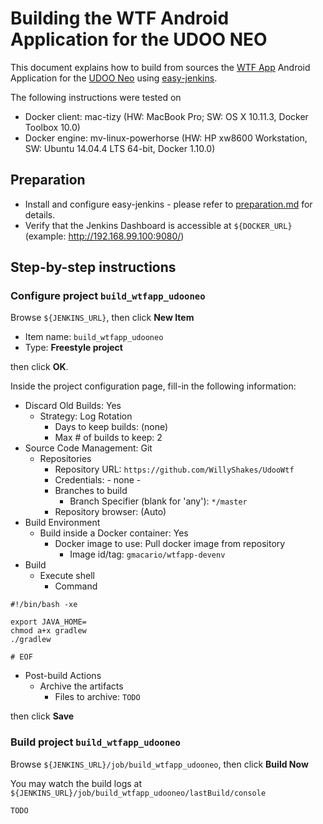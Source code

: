 # Building the WTF Android Application for the UDOO NEO

This document explains how to build from sources the [WTF App](https://github.com/WillyShakes/UdooWtf) Android Application for the [UDOO Neo](http://www.udoo.org/udoo-neo/) using [easy-jenkins](https://github.com/gmacario/easy-jenkins).

The following instructions were tested on

* Docker client: mac-tizy (HW: MacBook Pro; SW: OS X 10.11.3, Docker Toolbox 10.0)
* Docker engine: mv-linux-powerhorse (HW: HP xw8600 Workstation, SW: Ubuntu 14.04.4 LTS 64-bit, Docker 1.10.0)

## Preparation

* Install and configure easy-jenkins - please refer to [preparation.md](https://github.com/gmacario/easy-jenkins/blob/master/docs/preparation.md) for details.
* Verify that the Jenkins Dashboard is accessible at `${DOCKER_URL}` (example: http://192.168.99.100:9080/)

## Step-by-step instructions

### Configure project `build_wtfapp_udooneo`

Browse `${JENKINS_URL}`, then click **New Item**
  - Item name: `build_wtfapp_udooneo`
  - Type: **Freestyle project**

  then click **OK**.

Inside the project configuration page, fill-in the following information:
  - Discard Old Builds: Yes
    - Strategy: Log Rotation
      - Days to keep builds: (none)
      - Max # of builds to keep: 2
  - Source Code Management: Git
    - Repositories
      - Repository URL: `https://github.com/WillyShakes/UdooWtf`
      - Credentials: - none -
      - Branches to build
        - Branch Specifier (blank for 'any'): `*/master`
      - Repository browser: (Auto)
  - Build Environment
    - Build inside a Docker container: Yes
      - Docker image to use: Pull docker image from repository
        - Image id/tag: `gmacario/wtfapp-devenv`
  - Build
    - Execute shell
      - Command

```
#!/bin/bash -xe

export JAVA_HOME=
chmod a+x gradlew
./gradlew

# EOF
```
- Post-build Actions
    - Archive the artifacts
      - Files to archive: `TODO`

then click **Save**

### Build project `build_wtfapp_udooneo`

<!-- (2016-02-28 12:17 CET): Tested on dc7600-gm -->

Browse `${JENKINS_URL}/job/build_wtfapp_udooneo`, then click **Build Now**

You may watch the build logs at `${JENKINS_URL}/job/build_wtfapp_udooneo/lastBuild/console`

<!-- (2016-02-29 15:25 CET) http://mv-linux-powerhorse.solarma.it:9080/job/build_wtfapp_udooneo/lastBuild/consoleText -->

```
TODO
```

<!-- EOF -->
